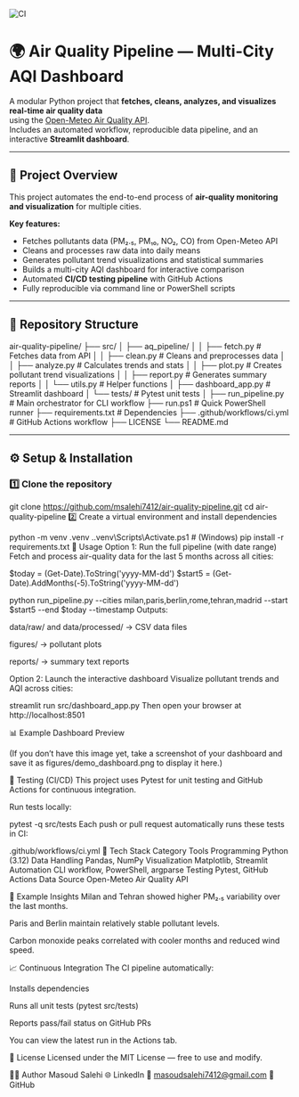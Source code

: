 ![CI](https://github.com/msalehi7412/air-quality-pipeline/actions/workflows/ci.yml/badge.svg)

# 🌍 Air Quality Pipeline — Multi-City AQI Dashboard

A modular Python project that **fetches, cleans, analyzes, and visualizes real-time air quality data**  
using the [Open-Meteo Air Quality API](https://open-meteo.com/).  
Includes an automated workflow, reproducible data pipeline, and an interactive **Streamlit dashboard**.

---

## 🧠 Project Overview

This project automates the end-to-end process of **air-quality monitoring and visualization** for multiple cities.

**Key features:**
- Fetches pollutants data (PM₂.₅, PM₁₀, NO₂, CO) from Open-Meteo API  
- Cleans and processes raw data into daily means  
- Generates pollutant trend visualizations and statistical summaries  
- Builds a multi-city AQI dashboard for interactive comparison  
- Automated **CI/CD testing pipeline** with GitHub Actions  
- Fully reproducible via command line or PowerShell scripts

---

## 🧩 Repository Structure

air-quality-pipeline/
├── src/
│ ├── aq_pipeline/
│ │ ├── fetch.py # Fetches data from API
│ │ ├── clean.py # Cleans and preprocesses data
│ │ ├── analyze.py # Calculates trends and stats
│ │ ├── plot.py # Creates pollutant trend visualizations
│ │ ├── report.py # Generates summary reports
│ │ └── utils.py # Helper functions
│ ├── dashboard_app.py # Streamlit dashboard
│ └── tests/ # Pytest unit tests
│
├── run_pipeline.py # Main orchestrator for CLI workflow
├── run.ps1 # Quick PowerShell runner
├── requirements.txt # Dependencies
├── .github/workflows/ci.yml # GitHub Actions workflow
├── LICENSE
└── README.md

---

## ⚙️ Setup & Installation

### 1️⃣ Clone the repository

git clone https://github.com/msalehi7412/air-quality-pipeline.git
cd air-quality-pipeline
2️⃣ Create a virtual environment and install dependencies

python -m venv .venv
.\.venv\Scripts\Activate.ps1     # (Windows)
pip install -r requirements.txt
🚀 Usage
Option 1: Run the full pipeline (with date range)
Fetch and process air-quality data for the last 5 months across all cities:

$today  = (Get-Date).ToString('yyyy-MM-dd')
$start5 = (Get-Date).AddMonths(-5).ToString('yyyy-MM-dd')

python run_pipeline.py --cities milan,paris,berlin,rome,tehran,madrid --start $start5 --end $today --timestamp
Outputs:

data/raw/ and data/processed/ → CSV data files

figures/ → pollutant plots

reports/ → summary text reports

Option 2: Launch the interactive dashboard
Visualize pollutant trends and AQI across cities:

streamlit run src/dashboard_app.py
Then open your browser at http://localhost:8501

📊 Example Dashboard Preview

(If you don’t have this image yet, take a screenshot of your dashboard and save it as
figures/demo_dashboard.png to display it here.)

🧪 Testing (CI/CD)
This project uses Pytest for unit testing and GitHub Actions for continuous integration.

Run tests locally:

pytest -q src/tests
Each push or pull request automatically runs these tests in CI:

.github/workflows/ci.yml
🧠 Tech Stack
Category	Tools
Programming	Python (3.12)
Data Handling	Pandas, NumPy
Visualization	Matplotlib, Streamlit
Automation	CLI workflow, PowerShell, argparse
Testing	Pytest, GitHub Actions
Data Source	Open-Meteo Air Quality API

🧩 Example Insights
Milan and Tehran showed higher PM₂.₅ variability over the last months.

Paris and Berlin maintain relatively stable pollutant levels.

Carbon monoxide peaks correlated with cooler months and reduced wind speed.

📈 Continuous Integration
The CI pipeline automatically:

Installs dependencies

Runs all unit tests (pytest src/tests)

Reports pass/fail status on GitHub PRs

You can view the latest run in the Actions tab.

📄 License
Licensed under the MIT License — free to use and modify.

👨‍💻 Author
Masoud Salehi
🌐 LinkedIn
📧 masoudsalehi7412@gmail.com
🔗 GitHub
